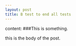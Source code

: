 ```yaml
---
layout: post
title: B test to end all tests
---
```

content:
###This is something.

this is the body of the post.
